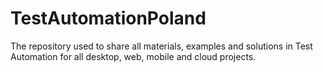 TestAutomationPoland
====================

The repository used to share all materials, examples and solutions in Test Automation for all desktop, web, mobile and cloud projects.
